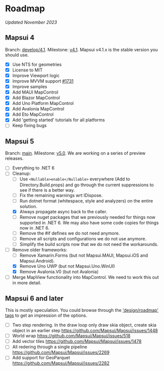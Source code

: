 # Roadmap 
*Updated November 2023*

## Mapsui 4

Branch: [develop/4.1](https://github.com/Mapsui/Mapsui/tree/develop/4.1). Milestone: [v4.1](https://github.com/Mapsui/Mapsui/milestone/9). Mapsui v4.1.x is the stable version you should use.

- [x] Use NTS for geometries
- [x] License to MIT
- [x] Improve Viewport logic
- [x] Improve MVVM support [#1731](https://github.com/Mapsui/Mapsui/issues/1731)
- [x] Improve samples
- [x] Add MAUI MapControl
- [x] Add Blazor MapControl
- [x] Add Uno Platform MapControl
- [x] Add Avalonia MapControl
- [x] Add Eto MapControl
- [x] Add 'getting started' tutorials for all platforms
- [ ] Keep fixing bugs

## Mapsui 5

Branch: [main](https://github.com/Mapsui/Mapsui/tree/main). Milestone: [v5.0](https://github.com/Mapsui/Mapsui/milestone/10). We are working on a series of preview releases.

- [ ] Everything to .NET 6
- [ ] Cleanup:
  - [ ] Use `<Nullable>enable</Nullable>` everywhere (Add to Directory.Build.props) and go through the current suppressions to see if there is a better way.
  - [ ] Fix the remaining warnings wrt IDispose.
  - [ ] Run dotnet format (whitespace, style and analyzers) on the entire solution.
  - [x] Always propagate async back to the caller.
  - [ ] Remove nuget packages that we previously needed for things now supported in .NET 6. We may also have some code copies for things now in .NET 6.
  - [ ] Remove the #if defines we do not need anymore.
  - [ ] Remove all scripts and configurations we do not use anymore.
  - [ ] Simplify the build scripts now that we do not need the workarounds.
- [ ] Remove older frameworks:
  - [ ] Remove Xamarin.Forms (but not Mapsui.MAUI, Mapsui.iOS and Mapsui.Android).
  - [x] Remove Uno UWP (but not Mapsui.Uno.WinUI)
  - [x] Remove Avalonia.V0 (but not Avalonia)
- [ ] Merge MapView functionality into MapControl. We need to work this out in more detail.

## Mapsui 6 and later

This is mostly speculation. You could browse through the ['design/roadmap' tags](https://github.com/Mapsui/Mapsui/labels/design%2Froadmap) to get an impression of the options.

- [ ] Two step rendering. In the draw loop only draw skia object, create skia object in an earlier step https://github.com/Mapsui/Mapsui/issues/1448
- [ ] World wrap https://github.com/Mapsui/Mapsui/issues/518
- [ ] Add vector tiles https://github.com/Mapsui/Mapsui/issues/1478
- [ ] All redering through a single pipeline https://github.com/Mapsui/Mapsui/issues/2269
- [ ] Add support for GeoParquet https://github.com/Mapsui/Mapsui/issues/2282
